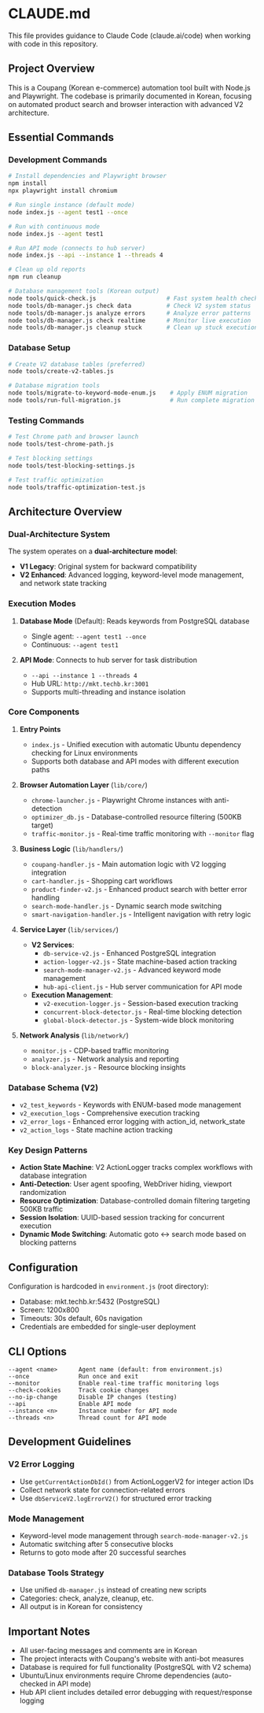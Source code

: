 # CLAUDE.md

This file provides guidance to Claude Code (claude.ai/code) when working with code in this repository.

## Project Overview

This is a Coupang (Korean e-commerce) automation tool built with Node.js and Playwright. The codebase is primarily documented in Korean, focusing on automated product search and browser interaction with advanced V2 architecture.

## Essential Commands

### Development Commands
```bash
# Install dependencies and Playwright browser
npm install
npx playwright install chromium

# Run single instance (default mode)
node index.js --agent test1 --once

# Run with continuous mode
node index.js --agent test1

# Run API mode (connects to hub server)
node index.js --api --instance 1 --threads 4

# Clean up old reports
npm run cleanup

# Database management tools (Korean output)
node tools/quick-check.js                    # Fast system health check
node tools/db-manager.js check data          # Check V2 system status
node tools/db-manager.js analyze errors      # Analyze error patterns
node tools/db-manager.js check realtime      # Monitor live execution
node tools/db-manager.js cleanup stuck       # Clean up stuck executions
```

### Database Setup
```bash
# Create V2 database tables (preferred)
node tools/create-v2-tables.js

# Database migration tools
node tools/migrate-to-keyword-mode-enum.js    # Apply ENUM migration
node tools/run-full-migration.js              # Run complete migration
```

### Testing Commands
```bash
# Test Chrome path and browser launch
node tools/test-chrome-path.js

# Test blocking settings
node tools/test-blocking-settings.js

# Test traffic optimization
node tools/traffic-optimization-test.js
```

## Architecture Overview

### Dual-Architecture System

The system operates on a **dual-architecture model**:
- **V1 Legacy**: Original system for backward compatibility
- **V2 Enhanced**: Advanced logging, keyword-level mode management, and network state tracking

### Execution Modes

1. **Database Mode** (Default): Reads keywords from PostgreSQL database
   - Single agent: `--agent test1 --once`
   - Continuous: `--agent test1`
   
2. **API Mode**: Connects to hub server for task distribution
   - `--api --instance 1 --threads 4`
   - Hub URL: `http://mkt.techb.kr:3001`
   - Supports multi-threading and instance isolation

### Core Components

1. **Entry Points**
   - `index.js` - Unified execution with automatic Ubuntu dependency checking for Linux environments
   - Supports both database and API modes with different execution paths

2. **Browser Automation Layer** (`lib/core/`)
   - `chrome-launcher.js` - Playwright Chrome instances with anti-detection
   - `optimizer_db.js` - Database-controlled resource filtering (500KB target)
   - `traffic-monitor.js` - Real-time traffic monitoring with `--monitor` flag

3. **Business Logic** (`lib/handlers/`)
   - `coupang-handler.js` - Main automation logic with V2 logging integration
   - `cart-handler.js` - Shopping cart workflows
   - `product-finder-v2.js` - Enhanced product search with better error handling
   - `search-mode-handler.js` - Dynamic search mode switching
   - `smart-navigation-handler.js` - Intelligent navigation with retry logic

4. **Service Layer** (`lib/services/`)
   - **V2 Services**:
     - `db-service-v2.js` - Enhanced PostgreSQL integration
     - `action-logger-v2.js` - State machine-based action tracking
     - `search-mode-manager-v2.js` - Advanced keyword mode management
     - `hub-api-client.js` - Hub server communication for API mode
   - **Execution Management**:
     - `v2-execution-logger.js` - Session-based execution tracking
     - `concurrent-block-detector.js` - Real-time blocking detection
     - `global-block-detector.js` - System-wide block monitoring

5. **Network Analysis** (`lib/network/`)
   - `monitor.js` - CDP-based traffic monitoring
   - `analyzer.js` - Network analysis and reporting
   - `block-analyzer.js` - Resource blocking insights

### Database Schema (V2)

- `v2_test_keywords` - Keywords with ENUM-based mode management
- `v2_execution_logs` - Comprehensive execution tracking
- `v2_error_logs` - Enhanced error logging with action_id, network_state
- `v2_action_logs` - State machine action tracking

### Key Design Patterns

- **Action State Machine**: V2 ActionLogger tracks complex workflows with database integration
- **Anti-Detection**: User agent spoofing, WebDriver hiding, viewport randomization
- **Resource Optimization**: Database-controlled domain filtering targeting 500KB traffic
- **Session Isolation**: UUID-based session tracking for concurrent execution
- **Dynamic Mode Switching**: Automatic goto ↔ search mode based on blocking patterns

## Configuration

Configuration is hardcoded in `environment.js` (root directory):
- Database: mkt.techb.kr:5432 (PostgreSQL)
- Screen: 1200x800
- Timeouts: 30s default, 60s navigation
- Credentials are embedded for single-user deployment

## CLI Options

```
--agent <name>      Agent name (default: from environment.js)
--once              Run once and exit
--monitor           Enable real-time traffic monitoring logs
--check-cookies     Track cookie changes
--no-ip-change      Disable IP changes (testing)
--api               Enable API mode
--instance <n>      Instance number for API mode
--threads <n>       Thread count for API mode
```

## Development Guidelines

### V2 Error Logging
- Use `getCurrentActionDbId()` from ActionLoggerV2 for integer action IDs
- Collect network state for connection-related errors
- Use `dbServiceV2.logErrorV2()` for structured error tracking

### Mode Management  
- Keyword-level mode management through `search-mode-manager-v2.js`
- Automatic switching after 5 consecutive blocks
- Returns to goto mode after 20 successful searches

### Database Tools Strategy
- Use unified `db-manager.js` instead of creating new scripts
- Categories: check, analyze, cleanup, etc.
- All output is in Korean for consistency

## Important Notes

- All user-facing messages and comments are in Korean
- The project interacts with Coupang's website with anti-bot measures
- Database is required for full functionality (PostgreSQL with V2 schema)
- Ubuntu/Linux environments require Chrome dependencies (auto-checked in API mode)
- Hub API client includes detailed error debugging with request/response logging